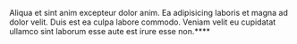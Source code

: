 Aliqua et sint anim excepteur dolor anim. Ea adipisicing laboris et magna ad dolor velit. Duis est ea culpa labore commodo. Veniam velit eu cupidatat ullamco sint laborum esse aute est irure esse non.****